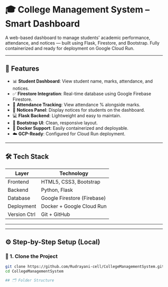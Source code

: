 # 🎓 College Management System – Smart Dashboard

A web-based dashboard to manage students' academic performance, attendance, and notices — built using Flask, Firestore, and Bootstrap. Fully containerized and ready for deployment on Google Cloud Run.

---

## 🚀 Features

- 📊 **Student Dashboard**: View student name, marks, attendance, and notices.
- ✅ **Firestore Integration**: Real-time database using Google Firebase Firestore.
- 🧾 **Attendance Tracking**: View attendance % alongside marks.
- 📢 **Notices Panel**: Display notices for students on the dashboard.
- 💻 **Flask Backend**: Lightweight and easy to maintain.
- 🎨 **Bootstrap UI**: Clean, responsive layout.
- 🐳 **Docker Support**: Easily containerized and deployable.
- ☁️ **GCP-Ready**: Configured for Cloud Run deployment.

---

## 🛠️ Tech Stack

| Layer        | Technology           |
|--------------|----------------------|
| Frontend     | HTML5, CSS3, Bootstrap |
| Backend      | Python, Flask         |
| Database     | Google Firestore (Firebase) |
| Deployment   | Docker + Google Cloud Run |
| Version Ctrl | Git + GitHub          |

---

---

## ⚙️ Step-by-Step Setup (Local)

### 🔄 1. Clone the Project
```bash
git clone https://github.com/Rudrayani-cell/CollegeManagementSystem.git
cd CollegeManagementSystem

## 🗂️ Folder Structure

